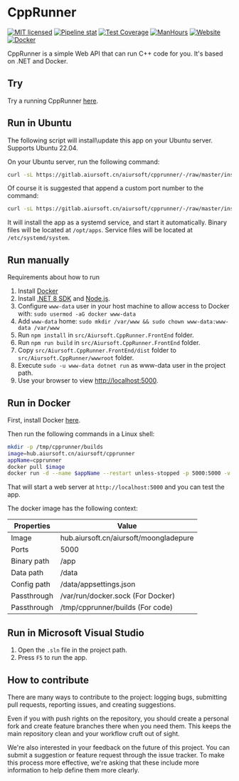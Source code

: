 # CppRunner

[![MIT licensed](https://img.shields.io/badge/license-MIT-blue.svg)](https://gitlab.aiursoft.cn/aiursoft/cpprunner/-/blob/master/LICENSE)
[![Pipeline stat](https://gitlab.aiursoft.cn/aiursoft/cpprunner/badges/master/pipeline.svg)](https://gitlab.aiursoft.cn/aiursoft/cpprunner/-/pipelines)
[![Test Coverage](https://gitlab.aiursoft.cn/aiursoft/cpprunner/badges/master/coverage.svg)](https://gitlab.aiursoft.cn/aiursoft/cpprunner/-/pipelines)
[![ManHours](https://manhours.aiursoft.cn/r/gitlab.aiursoft.cn/aiursoft/cpprunner.svg)](https://gitlab.aiursoft.cn/aiursoft/cpprunner/-/commits/master?ref_type=heads)
[![Website](https://img.shields.io/website?url=https%3A%2F%2Fcpprunner.aiursoft.cn%2F)](https://cpprunner.aiursoft.cn)
[![Docker](https://img.shields.io/badge/docker-latest-blue?logo=docker)](https://hub.aiursoft.cn/#!/taglist/aiursoft/cpprunner)

CppRunner is a simple Web API that can run C++ code for you. It's based on .NET and Docker.

## Try

Try a running CppRunner [here](https://cpprunner.aiursoft.cn).

## Run in Ubuntu

The following script will install\update this app on your Ubuntu server. Supports Ubuntu 22.04.

On your Ubuntu server, run the following command:

```bash
curl -sL https://gitlab.aiursoft.cn/aiursoft/cpprunner/-/raw/master/install.sh | sudo bash
```

Of course it is suggested that append a custom port number to the command:

```bash
curl -sL https://gitlab.aiursoft.cn/aiursoft/cpprunner/-/raw/master/install.sh | sudo bash -s 8080
```

It will install the app as a systemd service, and start it automatically. Binary files will be located at `/opt/apps`. Service files will be located at `/etc/systemd/system`.

## Run manually

Requirements about how to run

1. Install [Docker](https://www.docker.com/)
2. Install [.NET 8 SDK](http://dot.net/) and [Node.js](https://nodejs.org/).
3. Configure `www-data` user in your host machine to allow access to Docker with: `sudo usermod -aG docker www-data`
4. Add `www-data` home: `sudo mkdir /var/www && sudo chown www-data:www-data /var/www`
5. Run `npm install`   in `src/Aiursoft.CppRunner.FrontEnd` folder.
6. Run `npm run build` in `src/Aiursoft.CppRunner.FrontEnd` folder.
7. Copy `src/Aiursoft.CppRunner.FrontEnd/dist` folder to `src/Aiursoft.CppRunner/wwwroot` folder.
8. Execute `sudo -u www-data dotnet run` as www-data user in the project path.
9. Use your browser to view [http://localhost:5000](http://localhost:5000).

## Run in Docker

First, install Docker [here](https://docs.docker.com/get-docker/).

Then run the following commands in a Linux shell:

```bash
mkdir -p /tmp/cpprunner/builds
image=hub.aiursoft.cn/aiursoft/cpprunner
appName=cpprunner
docker pull $image
docker run -d --name $appName --restart unless-stopped -p 5000:5000 -v /var/www/$appName:/data -v /tmp/cpprunner/builds:/tmp/cpprunner/builds -v /var/run/docker.sock:/var/run/docker.sock $image
```

That will start a web server at `http://localhost:5000` and you can test the app.

The docker image has the following context:

| Properties  | Value                                  |
|-------------|----------------------------------------|
| Image       | hub.aiursoft.cn/aiursoft/moongladepure |
| Ports       | 5000                                   |
| Binary path | /app                                   |
| Data path   | /data                                  |
| Config path | /data/appsettings.json                 |
| Passthrough | /var/run/docker.sock (For Docker)      |
| Passthrough | /tmp/cpprunner/builds (For code)       |

## Run in Microsoft Visual Studio

1. Open the `.sln` file in the project path.
2. Press `F5` to run the app.

## How to contribute

There are many ways to contribute to the project: logging bugs, submitting pull requests, reporting issues, and creating suggestions.

Even if you with push rights on the repository, you should create a personal fork and create feature branches there when you need them. This keeps the main repository clean and your workflow cruft out of sight.

We're also interested in your feedback on the future of this project. You can submit a suggestion or feature request through the issue tracker. To make this process more effective, we're asking that these include more information to help define them more clearly.